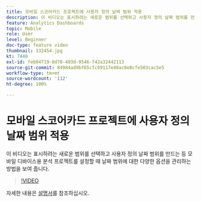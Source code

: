 ```yaml
---
title: 모바일 스코어카드 프로젝트에 사용자 정의 날짜 범위 적용
description: 이 비디오는 표시하려는 새로운 범위를 선택하고 사용자 정의 날짜 범위를 만드는 등 모바일 디바이스용 분석 프로젝트를 설정할 때 날짜 범위에 대한 다양한 옵션을 관리하는 방법을 보여 줍니다.
feature: Analytics Dashboards
topic: Mobile
role: User
level: Beginner
doc-type: feature video
thumbnail: 332454.jpg
kt: 7440
exl-id: feb04719-8d70-403d-9546-f42a32442113
source-git-commit: 84984ad9bf65cfc69117e40ac0e0cfe503cac5e5
workflow-type: tm+mt
source-wordcount: '112'
ht-degree: 100%

---
```


# 모바일 스코어카드 프로젝트에 사용자 정의 날짜 범위 적용

이 비디오는 표시하려는 새로운 범위를 선택하고 사용자 정의 날짜 범위를 만드는 등 모바일 디바이스용 분석 프로젝트를 설정할 때 날짜 범위에 대한 다양한 옵션을 관리하는 방법을 보여 줍니다.

>[!VIDEO](https://video.tv.adobe.com/v/332454/?quality=12&learn=on)

자세한 내용은 [설명서](https://experienceleague.adobe.com/docs/analytics/analyze/mobapp/curator.html)를 참조하십시오.
